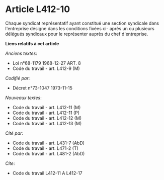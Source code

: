 # Article L412-10

Chaque syndicat représentatif ayant constitué une section syndicale dans l'entreprise désigne dans les conditions fixées ci-
après un ou plusieurs délégués syndicaux pour le représenter auprès du chef d'entreprise.

**Liens relatifs à cet article**

_Anciens textes_:

  - Loi n°68-1179 1968-12-27 ART. 8
  - Code du travail - art. L412-9 (M)

_Codifié par_:

  - Décret n°73-1047 1973-11-15

_Nouveaux textes_:

  - Code du travail - art. L412-11 (M)
  - Code du travail - art. L412-11 (P)
  - Code du travail - art. L412-12 (M)
  - Code du travail - art. L412-13 (M)

_Cité par_:

  - Code du travail - art. L431-7 (AbD)
  - Code du travail - art. L471-2 (T)
  - Code du travail - art. L481-2 (AbD)

_Cite_:

  - Code du travail L412-11 A L412-17
